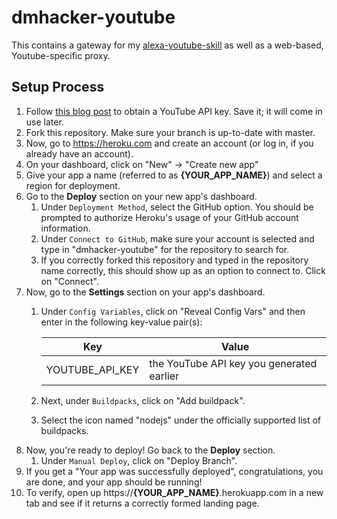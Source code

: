 # dmhacker-youtube

This contains a gateway for my [alexa-youtube-skill](https://github.com/dmhacker/alexa-youtube-skill) as well as a web-based, Youtube-specific proxy.

## Setup Process

1. Follow [this blog post](https://elfsight.com/blog/2016/12/how-to-get-youtube-api-key-tutorial/) to obtain a YouTube API key. Save it; it will come in use later.
2. Fork this repository. Make sure your branch is up-to-date with master.
3. Now, go to https://heroku.com and create an account (or log in, if you already have an account).
4. On your dashboard, click on "New" -> "Create new app"
5. Give your app a name (referred to as __{YOUR_APP_NAME}__) and select a region for deployment.
6. Go to the __Deploy__ section on your new app's dashboard.
    1. Under `Deployment Method`, select the GitHub option. You should be prompted to authorize Heroku's usage of your GitHub account information.
    2. Under `Connect to GitHub`, make sure your account is selected and type in "dmhacker-youtube" for the repository to search for.
    3. If you correctly forked this repository and typed in the repository name correctly, this should show up as an option to connect to. Click on "Connect".
7. Now, go to the __Settings__ section on your app's dashboard.
    1. Under `Config Variables`, click on "Reveal Config Vars" and then enter in the following key-value pair(s):

        | Key                  | Value                                                                 |
        | -------------------- | --------------------------------------------------------------------- |
        | YOUTUBE_API_KEY      | the YouTube API key you generated earlier                             |

    2. Next, under `Buildpacks`, click on "Add buildpack".
    3. Select the icon named "nodejs" under the officially supported list of buildpacks.
8. Now, you're ready to deploy! Go back to the __Deploy__ section.
    1. Under `Manual Deploy`, click on "Deploy Branch".
9. If you get a "Your app was successfully deployed", congratulations, you are done, and your app should be running!
10. To verify, open up https://__{YOUR_APP_NAME}__.herokuapp.com in a new tab and see if it returns a correctly formed landing page.
